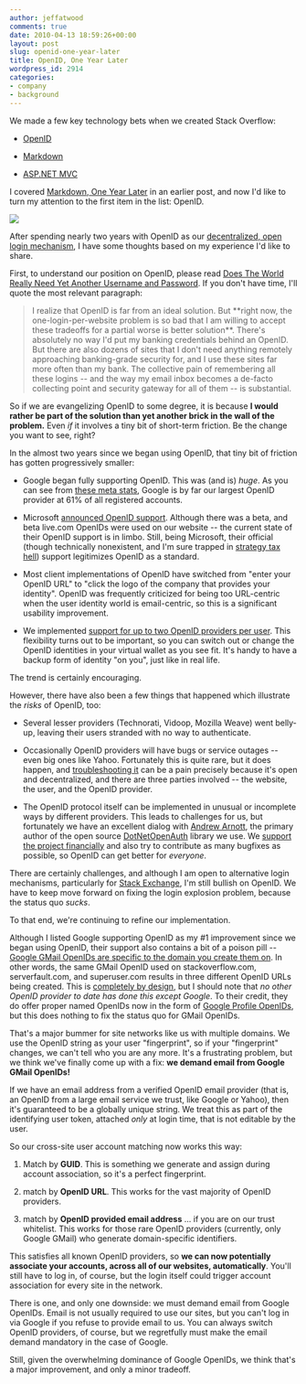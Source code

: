 ```yaml
---
author: jeffatwood
comments: true
date: 2010-04-13 18:59:26+00:00
layout: post
slug: openid-one-year-later
title: OpenID, One Year Later
wordpress_id: 2914
categories:
- company
- background
---
```



We made a few key technology bets when we created Stack Overflow:







  * [OpenID](http://openid.net/)

  * [Markdown](http://en.wikipedia.org/wiki/Markdown)

  * [ASP.NET MVC](http://www.asp.net/mvc/)




I covered [Markdown, One Year Later](http://blog.stackoverflow.com/2009/10/markdown-one-year-later/) in an earlier post, and now I'd like to turn my attention to the first item in the list: OpenID.



[![](http://blog.stackoverflow.com/wp-content/uploads/openid-logo-big.png)](http://openid.net/)



After spending nearly two years with OpenID as our [decentralized, open login mechanism](http://openid.net/get-an-openid/what-is-openid/), I have some thoughts based on my experience I'd like to share.



First, to understand our position on OpenID, please read [Does The World Really Need Yet Another Username and Password](http://www.codinghorror.com/blog/2008/05/openid-does-the-world-really-need-yet-another-username-and-password.html). If you don't have time, I'll quote the most relevant paragraph:





<blockquote>
I realize that OpenID is far from an ideal solution. But **right now, the one-login-per-website problem is so bad that I am willing to accept these tradeoffs for a partial worse is better solution**. There's absolutely no way I'd put my banking credentials behind an OpenID. But there are also dozens of sites that I don't need anything remotely approaching banking-grade security for, and I use these sites far more often than my bank. The collective pain of remembering all these logins -- and the way my email inbox becomes a de-facto collecting point and security gateway for all of them -- is substantial.
</blockquote>





So if we are evangelizing OpenID to some degree, it is because **I would rather be part of the solution than yet another brick in the wall of the problem.** Even _if_ it involves a tiny bit of short-term friction. Be the change you want to see, right?



In the almost two years since we began using OpenID, that tiny bit of friction has gotten progressively smaller:







  * Google began fully supporting OpenID. This was (and is) _huge_. As you can see from [these meta stats](http://meta.stackoverflow.com/questions/31021/what-openid-providers-should-we-feature-on-the-login-page), Google is by far our largest OpenID provider at 61% of all registered accounts.

  * Microsoft [announced OpenID support](http://blogs.verisign.com/infrablog/2007/02/verisign_microsoft_partners_to_1.php). Although there was a beta, and beta live.com OpenIDs were used on our website -- the current state of their OpenID support is in limbo. Still, being Microsoft, their official (though technically nonexistent, and I'm sure trapped in [strategy tax hell](http://archive.scripting.com/2001/04/29#strategyTax)) support legitimizes OpenID as a standard.

  * Most client implementations of OpenID have switched from "enter your OpenID URL" to "click the logo of the company that provides your identity". OpenID was frequently criticized for being too URL-centric when the user identity world is email-centric, so this is a significant usability improvement.

  * We implemented [support for up to two OpenID providers per user](http://blog.stackoverflow.com/2009/01/we-now-support-multiple-openids/). This flexibility turns out to be important, so you can switch out or change the OpenID identities in your virtual wallet as you see fit. It's handy to have a backup form of identity "on you", just like in real life.




The trend is certainly encouraging. 



However, there have also been a few things that happened which illustrate the _risks_ of OpenID, too:







  * Several lesser providers (Technorati, Vidoop, Mozilla Weave) went belly-up, leaving their users stranded with no way to authenticate.

  * Occasionally OpenID providers will have bugs or service outages -- even big ones like Yahoo. Fortunately this is quite rare, but it does happen, and [troubleshooting it](http://meta.stackoverflow.com/questions/1774/i-cant-log-in-with-my-openid-troubleshooting-tips) can be a pain precisely because it's open and decentralized, and there are three parties involved -- the website, the user, and the OpenID provider.

  * The OpenID protocol itself can be implemented in unusual or incomplete ways by different providers. This leads to challenges for us, but fortunately we have an excellent dialog with [Andrew Arnott](http://stackoverflow.com/users/46926/andrew-arnott), the primary author of the open source [DotNetOpenAuth](http://www.dotnetopenauth.net/) library we use. We [support the project financially](http://blog.stackoverflow.com/2009/12/stack-overflow-gives-back/) and also try to contribute as many bugfixes as possible, so OpenID can get better for _everyone_.




There are certainly challenges, and although I am open to alternative login mechanisms, particularly for [Stack Exchange](http://stackexchange.com/), I'm still bullish on OpenID. We have to keep move forward on fixing the login explosion problem, because the status quo _sucks_.



To that end, we're continuing to refine our implementation. 



Although I listed Google supporting OpenID as my #1 improvement since we began using OpenID, their support also contains a bit of a poison pill --  [Google GMail OpenIDs are specific to the domain you create them on](http://blog.stackoverflow.com/2009/04/googles-openids-are-unique-per-domain/). In other words, the same GMail OpenID used on stackoverflow.com, serverfault.com, and superuser.com results in three different OpenID URLs being created. This is [completely by design](http://groups.google.com/group/google-federated-login-api/web/the-most-important-technical-issue-in-using-the-google-accounts-api?pli=1), but I should note that _no other OpenID provider to date has done this except Google_. To their credit, they do offer proper named OpenIDs now in the form of [Google Profile OpenIDs](http://blog.stackoverflow.com/2009/11/google-offers-named-openids/), but this does nothing to fix the status quo for GMail OpenIDs.



That's a major bummer for site networks like us with multiple domains. We use the OpenID string as your user "fingerprint", so if your "fingerprint" changes, we can't tell who you are any more. It's a frustrating problem, but we think we've finally come up with a fix: **we demand email from Google GMail OpenIDs!**



If we have an email address from a verified OpenID email provider (that is, an OpenID from a large email service we trust, like Google or Yahoo), then it's guaranteed to be a globally unique string. We treat this as part of the identifying user token, attached _only_ at login time, that is not editable by the user.



So our cross-site user account matching now works this way:







  1. Match by **GUID**. This is something we generate and assign during account association, so it's a perfect fingerprint.

  2. match by **OpenID URL**. This works for the vast majority of OpenID providers.

  3. match by **OpenID provided email address** ... if you are on our trust whitelist. This works for those rare OpenID providers (currently, only Google GMail) who generate domain-specific identifiers.




This satisfies all known OpenID providers, so **we can now potentially associate your accounts, across all of our websites, automatically**. You'll still have to log in, of course, but the login itself could trigger account association for every site in the network.



There is one, and only one downside: we must demand email from Google OpenIDs. Email is not usually required to use our sites, but  you can't log in via Google if you refuse to provide email to us. You can always switch OpenID providers, of course, but we regretfully must make the email demand mandatory in the case of Google.



Still, given the overwhelming dominance of Google OpenIDs, we think that's a major improvement, and only a minor tradeoff.

